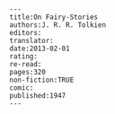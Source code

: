
    ---
    title:On Fairy-Stories
    authors:J. R. R. Tolkien
    editors:
    translator:
    date:2013-02-01
    rating:
    re-read:
    pages:320
    non-fiction:TRUE
    comic:
    published:1947
    ---

    